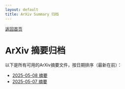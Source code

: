 ```yaml
---
layout: default
title: ArXiv Summary 归档
---
```


[返回首页](index.md)

# ArXiv 摘要归档

以下是所有可用的ArXiv摘要文件，按日期排序（最新在前）：

- [2025-05-08 摘要](summary_20250508_042713.md)
- [2025-05-07 摘要](summary_20250507_042621.md)
